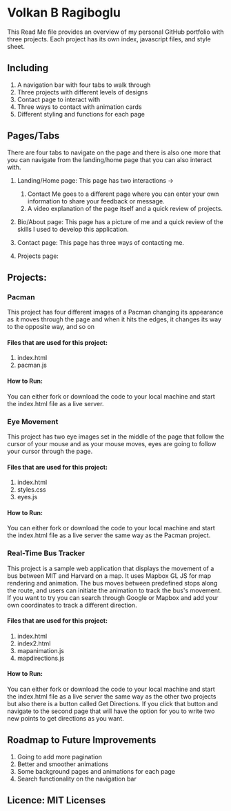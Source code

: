 # Volkan B Ragiboglu

This Read Me file provides an overview of my personal GitHub portfolio with three projects. Each project has its own index, javascript files, and style sheet.

## Including
1. A navigation bar with four tabs to walk through
2. Three projects with different levels of designs
3. Contact page to interact with
4. Three ways to contact with animation cards
5. Different styling and functions for each page

## Pages/Tabs
There are four tabs to navigate on the page and there is also one more that you can navigate from the landing/home page that you can also interact with.
1. Landing/Home page:
   This page has two interactions ->
   1. Contact Me goes to a different page where you can enter your own information to share your feedback or message.
   2. A video explanation of the page itself and a quick review of projects.
2. Bio/About page:
   This page has a picture of me and a quick review of the skills I used to develop this application.
3. Contact page:
   This page has three ways of contacting me.

4. Projects page:

## Projects:

### Pacman
This project has four different images of a Pacman changing its appearance as it moves through the page and when it hits  the edges, it changes its way to the opposite way, and so on

#### Files that are used for this project:
1. index.html
2. pacman.js

#### How to Run:
You can either fork or download the code to your local machine and start the index.html file as a live server.

### Eye Movement
This project has two eye images set in the middle of the page that follow the cursor of your mouse and as your mouse moves, eyes are going to follow your cursor through the page.

#### Files that are used for this project:
1. index.html
2. styles.css
3. eyes.js

#### How to Run:
You can either fork or download the code to your local machine and start the index.html file as a live server the same way as the Pacman project.

### Real-Time Bus Tracker
This project is a sample web application that displays the movement of a bus between MIT and Harvard on a map. It uses Mapbox GL JS for map rendering and animation. The bus moves between predefined stops along the route, and users can initiate the animation to track the bus's movement. If you want to try you can search through Google or Mapbox and add your own coordinates to track a different direction.

#### Files that are used for this project:
1. index.html
2. index2.html
3. mapanimation.js
4. mapdirections.js

#### How to Run:
You can either fork or download the code to your local machine and start the index.html file as a live server the same way as the other two projects but also there is a button called Get Directions. If you click that button and navigate to the second page that will have the option for you to write two new points to get directions as you want.


## Roadmap to Future Improvements
1. Going to add more pagination
2. Better and smoother animations
3. Some background pages and animations for each page
4. Search functionality on the navigation bar

## Licence: MIT Licenses